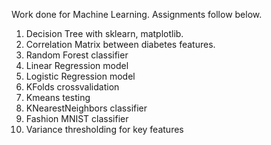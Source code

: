 Work done for Machine Learning. Assignments follow below.
1. Decision Tree with sklearn, matplotlib.
2. Correlation Matrix between diabetes features.
3. Random Forest classifier
4. Linear Regression model
5. Logistic Regression model
6. KFolds crossvalidation
7. Kmeans testing
8. KNearestNeighbors classifier
9. Fashion MNIST classifier
10. Variance thresholding for key features
